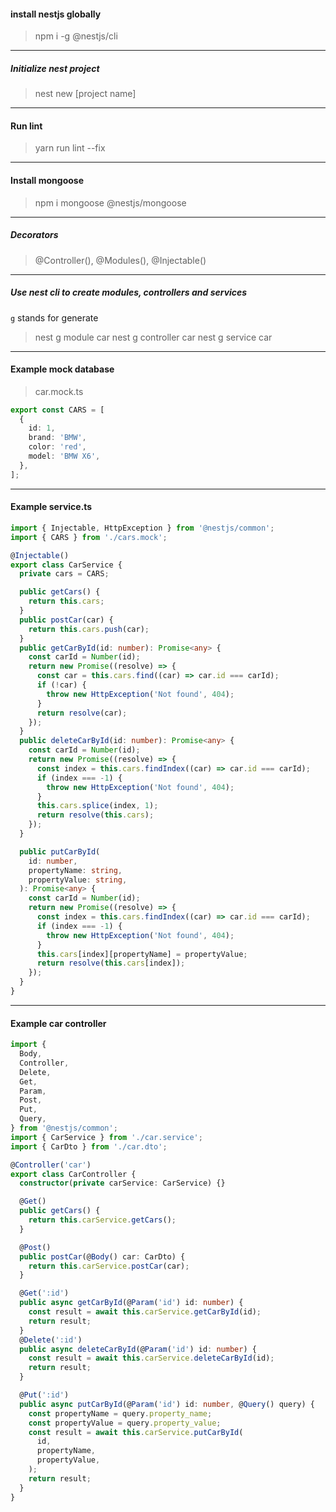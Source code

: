 #### install nestjs globally

> npm i -g @nestjs/cli

---

##### Initialize nest project

> nest new [project name]

---

#### Run lint

> yarn run lint --fix

---

#### Install mongoose

> npm i mongoose @nestjs/mongoose

---

##### Decorators

> @Controller(), @Modules(), @Injectable()

---

##### Use nest cli to create modules, controllers and services

`g` stands for generate

> nest g module car
> nest g controller car
> nest g service car

---

#### Example mock database

> car.mock.ts

```TypeScript
export const CARS = [
  {
    id: 1,
    brand: 'BMW',
    color: 'red',
    model: 'BMW X6',
  },
];
```

---

#### Example service.ts

```TypeScript
import { Injectable, HttpException } from '@nestjs/common';
import { CARS } from './cars.mock';

@Injectable()
export class CarService {
  private cars = CARS;

  public getCars() {
    return this.cars;
  }
  public postCar(car) {
    return this.cars.push(car);
  }
  public getCarById(id: number): Promise<any> {
    const carId = Number(id);
    return new Promise((resolve) => {
      const car = this.cars.find((car) => car.id === carId);
      if (!car) {
        throw new HttpException('Not found', 404);
      }
      return resolve(car);
    });
  }
  public deleteCarById(id: number): Promise<any> {
    const carId = Number(id);
    return new Promise((resolve) => {
      const index = this.cars.findIndex((car) => car.id === carId);
      if (index === -1) {
        throw new HttpException('Not found', 404);
      }
      this.cars.splice(index, 1);
      return resolve(this.cars);
    });
  }

  public putCarById(
    id: number,
    propertyName: string,
    propertyValue: string,
  ): Promise<any> {
    const carId = Number(id);
    return new Promise((resolve) => {
      const index = this.cars.findIndex((car) => car.id === carId);
      if (index === -1) {
        throw new HttpException('Not found', 404);
      }
      this.cars[index][propertyName] = propertyValue;
      return resolve(this.cars[index]);
    });
  }
}

```

---

#### Example car controller

```typescript
import {
  Body,
  Controller,
  Delete,
  Get,
  Param,
  Post,
  Put,
  Query,
} from '@nestjs/common';
import { CarService } from './car.service';
import { CarDto } from './car.dto';

@Controller('car')
export class CarController {
  constructor(private carService: CarService) {}

  @Get()
  public getCars() {
    return this.carService.getCars();
  }

  @Post()
  public postCar(@Body() car: CarDto) {
    return this.carService.postCar(car);
  }

  @Get(':id')
  public async getCarById(@Param('id') id: number) {
    const result = await this.carService.getCarById(id);
    return result;
  }
  @Delete(':id')
  public async deleteCarById(@Param('id') id: number) {
    const result = await this.carService.deleteCarById(id);
    return result;
  }

  @Put(':id')
  public async putCarById(@Param('id') id: number, @Query() query) {
    const propertyName = query.property_name;
    const propertyValue = query.property_value;
    const result = await this.carService.putCarById(
      id,
      propertyName,
      propertyValue,
    );
    return result;
  }
}
```
